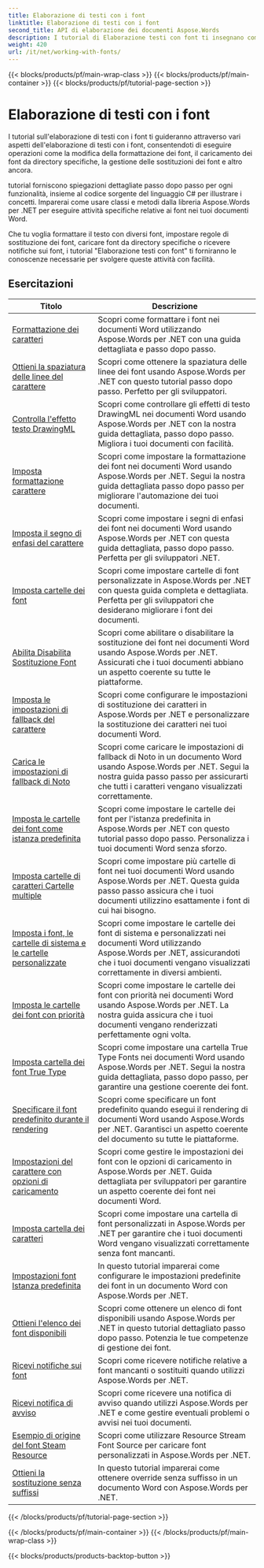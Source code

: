 ```yaml
---
title: Elaborazione di testi con i font
linktitle: Elaborazione di testi con i font
second_title: API di elaborazione dei documenti Aspose.Words
description: I tutorial di Elaborazione testi con font ti insegnano come lavorare con i font in Word con Aspose.Words per .NET. Formattazione, sostituzioni, notifiche e altro ancora.
weight: 420
url: /it/net/working-with-fonts/
---
```


{{< blocks/products/pf/main-wrap-class >}}
{{< blocks/products/pf/main-container >}}
{{< blocks/products/pf/tutorial-page-section >}}

# Elaborazione di testi con i font


I tutorial sull'elaborazione di testi con i font ti guideranno attraverso vari aspetti dell'elaborazione di testi con i font, consentendoti di eseguire operazioni come la modifica della formattazione dei font, il caricamento dei font da directory specifiche, la gestione delle sostituzioni dei font e altro ancora.

tutorial forniscono spiegazioni dettagliate passo dopo passo per ogni funzionalità, insieme al codice sorgente del linguaggio C# per illustrare i concetti. Imparerai come usare classi e metodi dalla libreria Aspose.Words per .NET per eseguire attività specifiche relative ai font nei tuoi documenti Word.

Che tu voglia formattare il testo con diversi font, impostare regole di sostituzione dei font, caricare font da directory specifiche o ricevere notifiche sui font, i tutorial "Elaborazione testi con font" ti forniranno le conoscenze necessarie per svolgere queste attività con facilità.

 ## Esercitazioni
| Titolo | Descrizione |
| --- | --- |
| [Formattazione dei caratteri](./font-formatting/) | Scopri come formattare i font nei documenti Word utilizzando Aspose.Words per .NET con una guida dettagliata e passo dopo passo. |
| [Ottieni la spaziatura delle linee del carattere](./get-font-line-spacing/) | Scopri come ottenere la spaziatura delle linee dei font usando Aspose.Words per .NET con questo tutorial passo dopo passo. Perfetto per gli sviluppatori. |
| [Controlla l'effetto testo DrawingML](./check-drawingml-text-effect/) | Scopri come controllare gli effetti di testo DrawingML nei documenti Word usando Aspose.Words per .NET con la nostra guida dettagliata, passo dopo passo. Migliora i tuoi documenti con facilità. |
| [Imposta formattazione carattere](./set-font-formatting/) | Scopri come impostare la formattazione dei font nei documenti Word usando Aspose.Words per .NET. Segui la nostra guida dettagliata passo dopo passo per migliorare l'automazione dei tuoi documenti. |
| [Imposta il segno di enfasi del carattere](./set-font-emphasis-mark/) | Scopri come impostare i segni di enfasi dei font nei documenti Word usando Aspose.Words per .NET con questa guida dettagliata, passo dopo passo. Perfetta per gli sviluppatori .NET. |
| [Imposta cartelle dei font](./set-fonts-folders/) | Scopri come impostare cartelle di font personalizzate in Aspose.Words per .NET con questa guida completa e dettagliata. Perfetta per gli sviluppatori che desiderano migliorare i font dei documenti. |
| [Abilita Disabilita Sostituzione Font](./enable-disable-font-substitution/) | Scopri come abilitare o disabilitare la sostituzione dei font nei documenti Word usando Aspose.Words per .NET. Assicurati che i tuoi documenti abbiano un aspetto coerente su tutte le piattaforme. |
| [Imposta le impostazioni di fallback del carattere](./set-font-fallback-settings/) | Scopri come configurare le impostazioni di sostituzione dei caratteri in Aspose.Words per .NET e personalizzare la sostituzione dei caratteri nei tuoi documenti Word. |
| [Carica le impostazioni di fallback di Noto](./load-noto-fallback-settings/) | Scopri come caricare le impostazioni di fallback di Noto in un documento Word usando Aspose.Words per .NET. Segui la nostra guida passo passo per assicurarti che tutti i caratteri vengano visualizzati correttamente. |
| [Imposta le cartelle dei font come istanza predefinita](./set-fonts-folders-default-instance/) | Scopri come impostare le cartelle dei font per l'istanza predefinita in Aspose.Words per .NET con questo tutorial passo dopo passo. Personalizza i tuoi documenti Word senza sforzo. |
| [Imposta cartelle di caratteri Cartelle multiple](./set-fonts-folders-multiple-folders/) | Scopri come impostare più cartelle di font nei tuoi documenti Word usando Aspose.Words per .NET. Questa guida passo passo assicura che i tuoi documenti utilizzino esattamente i font di cui hai bisogno. |
| [Imposta i font, le cartelle di sistema e le cartelle personalizzate](./set-fonts-folders-system-and-custom-folder/) | Scopri come impostare le cartelle dei font di sistema e personalizzati nei documenti Word utilizzando Aspose.Words per .NET, assicurandoti che i tuoi documenti vengano visualizzati correttamente in diversi ambienti. |
| [Imposta le cartelle dei font con priorità](./set-fonts-folders-with-priority/) | Scopri come impostare le cartelle dei font con priorità nei documenti Word usando Aspose.Words per .NET. La nostra guida assicura che i tuoi documenti vengano renderizzati perfettamente ogni volta. |
| [Imposta cartella dei font True Type](./set-true-type-fonts-folder/) | Scopri come impostare una cartella True Type Fonts nei documenti Word usando Aspose.Words per .NET. Segui la nostra guida dettagliata, passo dopo passo, per garantire una gestione coerente dei font. |
| [Specificare il font predefinito durante il rendering](./specify-default-font-when-rendering/) | Scopri come specificare un font predefinito quando esegui il rendering di documenti Word usando Aspose.Words per .NET. Garantisci un aspetto coerente del documento su tutte le piattaforme. |
| [Impostazioni del carattere con opzioni di caricamento](./font-settings-with-load-options/) | Scopri come gestire le impostazioni dei font con le opzioni di caricamento in Aspose.Words per .NET. Guida dettagliata per sviluppatori per garantire un aspetto coerente dei font nei documenti Word.|
| [Imposta cartella dei caratteri](./set-fonts-folder/) | Scopri come impostare una cartella di font personalizzati in Aspose.Words per .NET per garantire che i tuoi documenti Word vengano visualizzati correttamente senza font mancanti. |
| [Impostazioni font Istanza predefinita](./font-settings-default-instance/) | In questo tutorial imparerai come configurare le impostazioni predefinite dei font in un documento Word con Aspose.Words per .NET. |
| [Ottieni l'elenco dei font disponibili](./get-list-of-available-fonts/) | Scopri come ottenere un elenco di font disponibili usando Aspose.Words per .NET in questo tutorial dettagliato passo dopo passo. Potenzia le tue competenze di gestione dei font. |
| [Ricevi notifiche sui font](./receive-notifications-of-fonts/) | Scopri come ricevere notifiche relative a font mancanti o sostituiti quando utilizzi Aspose.Words per .NET. |
| [Ricevi notifica di avviso](./receive-warning-notification/) | Scopri come ricevere una notifica di avviso quando utilizzi Aspose.Words per .NET e come gestire eventuali problemi o avvisi nei tuoi documenti. |
| [Esempio di origine del font Steam Resource](./resource-steam-font-source-example/) | Scopri come utilizzare Resource Stream Font Source per caricare font personalizzati in Aspose.Words per .NET. |
| [Ottieni la sostituzione senza suffissi](./get-substitution-without-suffixes/) | In questo tutorial imparerai come ottenere override senza suffisso in un documento Word con Aspose.Words per .NET. |
{{< /blocks/products/pf/tutorial-page-section >}}

{{< /blocks/products/pf/main-container >}}
{{< /blocks/products/pf/main-wrap-class >}}

{{< blocks/products/products-backtop-button >}}

